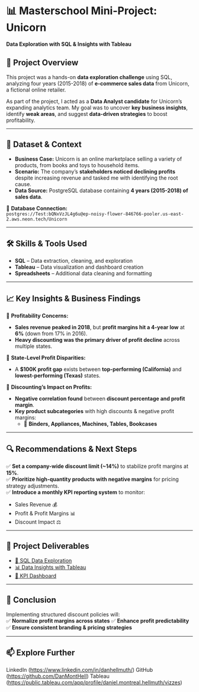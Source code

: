 # 📊 **Masterschool Mini-Project: Unicorn**  
**Data Exploration with SQL & Insights with Tableau**  

## 📝 **Project Overview**  
This project was a hands-on **data exploration challenge** using SQL, analyzing four years (2015-2018) of **e-commerce sales data** from Unicorn, a fictional online retailer.  

As part of the project, I acted as a **Data Analyst candidate** for Unicorn’s expanding analytics team. My goal was to uncover **key business insights**, identify **weak areas**, and suggest **data-driven strategies** to boost profitability.  

---

## 📂 **Dataset & Context**  
- **Business Case:** Unicorn is an online marketplace selling a variety of products, from books and toys to household items.  
- **Scenario:** The company’s **stakeholders noticed declining profits** despite increasing revenue and tasked me with identifying the root cause.  
- **Data Source:** PostgreSQL database containing **4 years (2015-2018) of sales data**.  

🔗 **Database Connection:**  
`postgres://Test:bQNxVzJL4g6u@ep-noisy-flower-846766-pooler.us-east-2.aws.neon.tech/Unicorn`  

---

## 🛠 **Skills & Tools Used**  
- **SQL** – Data extraction, cleaning, and exploration  
- **Tableau** – Data visualization and dashboard creation  
- **Spreadsheets** – Additional data cleaning and formatting  

---

## 📈 **Key Insights & Business Findings**  

📌 **Profitability Concerns:**  
- **Sales revenue peaked in 2018**, but **profit margins hit a 4-year low** at **6%** (down from 17% in 2016).  
- **Heavy discounting was the primary driver of profit decline** across multiple states.  

📌 **State-Level Profit Disparities:**  
- A **$100K profit gap** exists between **top-performing (California)** and **lowest-performing (Texas)** states.  

📌 **Discounting’s Impact on Profits:**  
- **Negative correlation found** between **discount percentage and profit margin**.  
- **Key product subcategories** with high discounts & negative profit margins:  
  - 📌 **Binders, Appliances, Machines, Tables, Bookcases**  

---

## 🔍 **Recommendations & Next Steps**  

✅ **Set a company-wide discount limit (~14%)** to stabilize profit margins at **15%**.  
✅ **Prioritize high-quantity products with negative margins** for pricing strategy adjustments.  
✅ **Introduce a monthly KPI reporting system** to monitor:  
   - Sales Revenue 💰  
   - Profit & Profit Margins 📊  
   - Discount Impact ⚖️  

---

## 📌 **Project Deliverables**  
- [📑 SQL Data Exploration](https://colab.research.google.com/drive/149Xh4NoHlf6Mfz7PjarMOiWFqe4cN-BB?usp=sharing) 
- [📊 Data Insights with Tableau](https://public.tableau.com/views/ProjectUnicornAnalysis/ProjectUnicornAnalysis?:language=en-US&:sid=&:redirect=auth&:display_count=n&:origin=viz_share_link)  
- [📄 KPI Dashboard](https://public.tableau.com/app/profile/daniel.montreal.hellmuth/viz/ProjectUnicornKPIDashboard/KPIDashboard) 

---

## 🚀 **Conclusion**  
Implementing structured discount policies will:  
✅ **Normalize profit margins across states** 
✅ **Enhance profit predictability** 
✅ **Ensure consistent branding & pricing strategies** 

---

## 📫 **Explore Further**  
LinkedIn (https://www.linkedin.com/in/danhellmuth/)
GitHub (https://github.com/DanMontHell)
Tableau (https://public.tableau.com/app/profile/daniel.montreal.hellmuth/vizzes)
